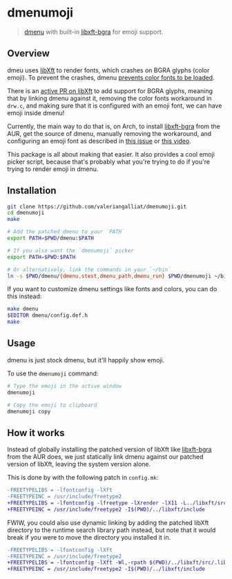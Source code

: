 # dmenumoji

> [dmenu] with built-in [libxft-bgra] for emoji support.

[dmenu]: https://tools.suckless.org/dmenu/
[libxft-bgra]: https://aur.archlinux.org/packages/libxft-bgra/

## Overview

dmeu uses [libXft] to render fonts, which crashes on BGRA glyphs (color
emoji). To prevent the crashes, dmenu [prevents color fonts to be loaded](https://git.suckless.org/dmenu/file/drw.c.html#l136).

[libXft]: https://gitlab.freedesktop.org/xorg/lib/libxft

There is an [active PR on libXft](https://gitlab.freedesktop.org/xorg/lib/libxft/-/merge_requests/1)
to add support for BGRA glyphs, meaning that by linking dmenu against
it, removing the color fonts workaround in `drw.c`, and making sure that
it is configured with an emoji font, we can have emoji inside dmenu!

Currently, the main way to do that is, on Arch, to install [libxft-bgra]
from the AUR, get the source of dmenu, manually removing the workaround,
and configuring an emoji font as described in [this issue](https://bbs.archlinux.org/viewtopic.php?id=255799)
or [this video](https://youtu.be/0QkByBugq_4).

This package is all about making that easier. It also provides a cool
emoji picker script, because that's probably what you're trying to do if
you're trying to render emoji in dmenu.

## Installation

```sh
git clone https://github.com/valeriangalliat/dmenumoji.git
cd dmenumoji
make

# Add the patched dmenu to your `PATH`
export PATH=$PWD/dmenu:$PATH

# If you also want the `dmenumoji` picker
export PATH=$PWD:$PATH

# Or alternatively, link the commands in your `~/bin`
ln -s $PWD/dmenu/{dmenu,stest,dmenu_path,dmenu_run} $PWD/dmenumoji ~/bin
```

If you want to customize dmenu settings like fonts and colors, you can
do this instead:

```sh
make dmenu
$EDITOR dmenu/config.def.h
make
```

## Usage

dmenu is just stock dmenu, but it'll happily show emoji.

To use the `dmenumoji` command:

```sh
# Type the emoji in the active window
dmenumoji

# Copy the emoji to clipboard
dmenumoji copy
```

## How it works

Instead of globally installing the patched version of libXft like
[libxft-bgra] from the AUR does, we just statically link dmenu against
our patched version of libXft, leaving the system version alone.

This is done by with the following patch in `config.mk`:

```diff
-FREETYPELIBS = -lfontconfig -lXft
-FREETYPEINC = /usr/include/freetype2
+FREETYPELIBS = -lfontconfig -lfreetype -lXrender -lX11 -L../libxft/src/.libs -l:libXft.a
+FREETYPEINC = /usr/include/freetype2 -I$(PWD)/../libxft/include
```

FWIW, you could also use dynamic linking by adding the patched libXft
directory to the runtime search library path instead, but note that it
would break if you were to move the directory you installed it in.

```diff
-FREETYPELIBS = -lfontconfig -lXft
-FREETYPEINC = /usr/include/freetype2
+FREETYPELIBS = -lfontconfig -lXft -Wl,-rpath $(PWD)/../libxft/src/.libs
+FREETYPEINC = /usr/include/freetype2 -I$(PWD)/../libxft/include
```

